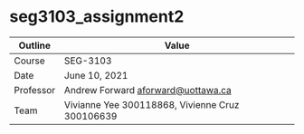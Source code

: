 # seg3103_assignment2
Outline | Value
--------|-------
Course | SEG-3103
Date | June 10, 2021
Professor | Andrew Forward aforward@uottawa.ca
Team | Vivianne Yee 300118868, Vivienne Cruz 300106639
